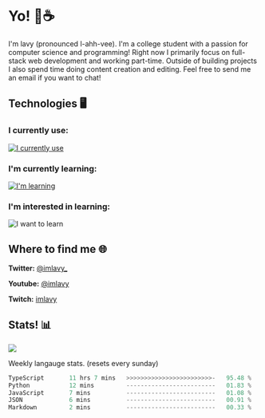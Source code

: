 # Yo! 🦊☕

I'm lavy (pronounced l-ahh-vee). I'm a college student with a passion for computer science and programming! Right now I primarily focus on full-stack web development and working part-time. Outside of building projects I also spend time doing content creation and editing. Feel free to send me an email if you want to chat!


## Technologies 🖥️

### I currently use:
[![I currently use](https://skillicons.dev/icons?i=ts,react,nextjs,nodejs,python,django,svelte,graphql,apollo,aws,emotion,electron,vite,styledcomponents,vercel,figma,github,vscode,mongo,docker,linux,ps,pr,ae&perline=8)](https://skillicons.dev)
### I'm currently learning:
[![I'm learning](https://skillicons.dev/icons?i=rust,vim&perline=8)](https://skillicons.dev)
### I'm interested in learning:
![I want to learn](https://skillicons.dev/icons?i=redis,threejs,supabase,astro,go&perline=8)

## Where to find me 🌐

**Twitter:** [@imlavy_](https://twitter.com/@imlavy_)

**Youtube:** [@imlavy](https://youtube.com/@imlavy)

**Twitch:** [imlavy](https://twitch.tv/imlavy)

## Stats! 📊
[![](https://visitcount.itsvg.in/api?id=lavyyy&icon=0&color=11)](https://visitcount.itsvg.in)

Weekly langauge stats. (resets every sunday)
<!--START_SECTION:waka-->

```rust
TypeScript       11 hrs 7 mins   >>>>>>>>>>>>>>>>>>>>>>>>-   95.48 %
Python           12 mins         -------------------------   01.83 %
JavaScript       7 mins          -------------------------   01.08 %
JSON             6 mins          -------------------------   00.91 %
Markdown         2 mins          -------------------------   00.33 %
```

<!--END_SECTION:waka-->


